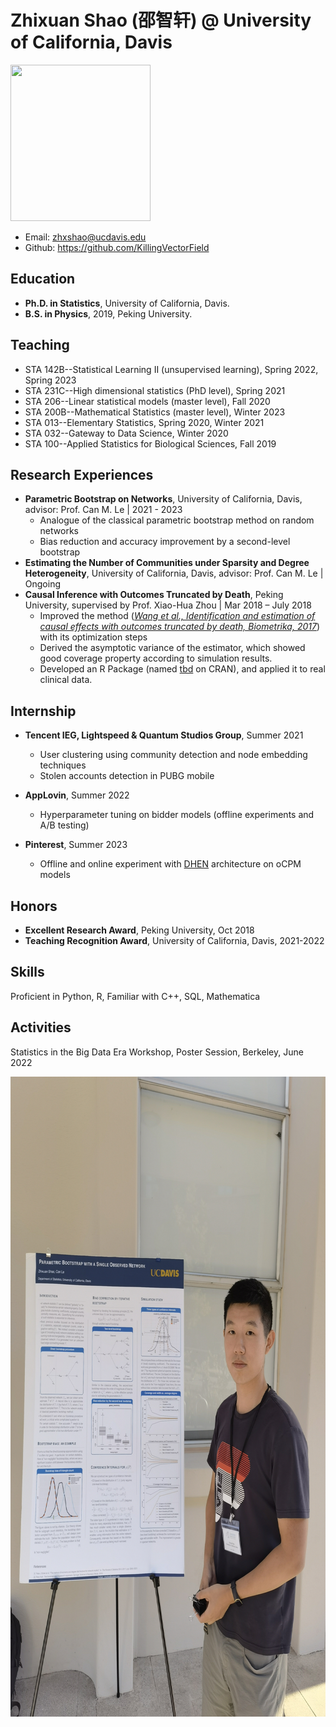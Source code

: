# Zhixuan Shao (邵智轩) @ University of California, Davis

<img src="https://statistics.ucdavis.edu/sites/g/files/dgvnsk5166/files/styles/sf_profile/public/images/person/SHAO%2C%20Zhixuan.jpg?h=3bffa19b&itok=YvegL7Zo" width = "224" height = "250" />

* Email: zhxshao@ucdavis.edu
* Github: <https://github.com/KillingVectorField>

## Education
* **Ph.D. in Statistics**, University of California, Davis.
* **B.S. in Physics**, 2019, Peking University.

## Teaching
* STA 142B--Statistical Learning II (unsupervised learning), Spring 2022, Spring 2023
* STA 231C--High dimensional statistics (PhD level), Spring 2021
* STA 206--Linear statistical models (master level), Fall 2020
* STA 200B--Mathematical Statistics (master level), Winter 2023
* STA 013--Elementary Statistics, Spring 2020, Winter 2021
* STA 032--Gateway to Data Science, Winter 2020
* STA 100--Applied Statistics for Biological Sciences, Fall 2019

## Research Experiences
* **Parametric Bootstrap on Networks**, University of California, Davis, advisor: Prof. Can M. Le | 2021 - 2023
  + Analogue of the classical parametric bootstrap method on random networks
  + Bias reduction and accuracy improvement by a second-level bootstrap
* **Estimating the Number of Communities under Sparsity and Degree Heterogeneity**, University of California, Davis, advisor: Prof. Can M. Le | Ongoing
* **Causal Inference with Outcomes Truncated by Death**, Peking University, supervised by Prof. Xiao-Hua Zhou | Mar 2018 – July 2018
  + Improved the method ([*Wang et al., Identification and estimation of causal effects with outcomes truncated by death, Biometrika, 2017*](https://doi.org/10.1093/biomet/asx034)) with its optimization steps
  + Derived the asymptotic variance of the estimator, which showed good coverage property according to simulation results.
  + Developed an R Package (named [tbd](https://cran.r-project.org/web/packages/tbd/index.html) on CRAN), and applied it to real clinical data.
<!-- * **Causal Structure Learning**, University of Washington, supervised by Prof. Ali Shojaie | July 2018 – Aug 2018 -->
<!--   + Tried to seek the lower bound of the volume of unfaithful distributions when using the [Reduced PC-Algorithm](https://arxiv.org/abs/1806.06209) for causal structure learning -->
<!--   + Considered an alternative “top-down” approach of the Reduced PC-Algorithm
 -->
 
## Internship
* **Tencent IEG, Lightspeed & Quantum Studios Group**, Summer 2021
  + User clustering using community detection and node embedding techniques
  + Stolen accounts detection in PUBG mobile

* **AppLovin**, Summer 2022
  + Hyperparameter tuning on bidder models (offline experiments and A/B testing)
* **Pinterest**, Summer 2023
  + Offline and online experiment with [DHEN](https://arxiv.org/abs/2203.11014) architecture on oCPM models

## Honors
* **Excellent Research Award**, Peking University, Oct 2018
* **Teaching Recognition Award**, University of California, Davis, 2021-2022

## Skills
Proficient in Python, R, Familiar with C++, SQL, Mathematica

## Activities
Statistics in the Big Data Era Workshop, Poster Session, Berkeley, June 2022

<img src="Berkeley_poster_session.jpg" width = "768" height = "1024" />
